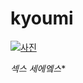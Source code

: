# kyoumi

[![사진](https://pbs.twimg.com/media/CPmVkQUUcAAkBv5.jpg)](https://youtu.be/ziOSMWAQsaI?list=PL-uRIJPCxHjcEx-fXBDnRkZVvsP-UbxGW)

*섹스*
*세에엨스**
